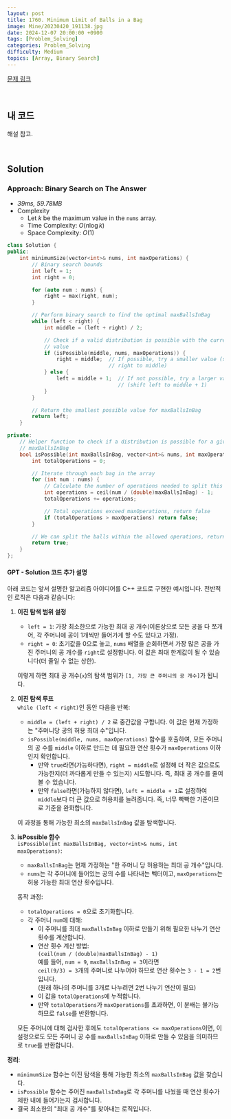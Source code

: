 ```yaml
---
layout: post
title: 1760. Minimum Limit of Balls in a Bag
image: Mine/20230420_191138.jpg
date: 2024-12-07 20:00:00 +0900
tags: [Problem_Solving]
categories: Problem_Solving
difficulty: Medium
topics: [Array, Binary Search]
---
```


[문제 링크](https://leetcode.com/problems/minimum-limit-of-balls-in-a-bag/description/?envType=daily-question&envId=2024-12-07)

<br/>

## 내 코드
해설 참고.

<br/>

## Solution

### Approach: Binary Search on The Answer
- *39ms, 59.78MB*
- Complexity
  - Let $k$ be the maximum value in the `nums` array.
  - Time Complexity: $O(n \log k)$
  - Space Complexity: $O(1)$ 

```cpp
class Solution {
public:
    int minimumSize(vector<int>& nums, int maxOperations) {
        // Binary search bounds
        int left = 1;
        int right = 0;

        for (auto num : nums) {
            right = max(right, num);
        }

        // Perform binary search to find the optimal maxBallsInBag
        while (left < right) {
            int middle = (left + right) / 2;

            // Check if a valid distribution is possible with the current middle
            // value
            if (isPossible(middle, nums, maxOperations)) {
                right = middle;  // If possible, try a smaller value (shift
                                 // right to middle)
            } else {
                left = middle + 1;  // If not possible, try a larger value
                                    // (shift left to middle + 1)
            }
        }

        // Return the smallest possible value for maxBallsInBag
        return left;
    }

private:
    // Helper function to check if a distribution is possible for a given
    // maxBallsInBag
    bool isPossible(int maxBallsInBag, vector<int>& nums, int maxOperations) {
        int totalOperations = 0;

        // Iterate through each bag in the array
        for (int num : nums) {
            // Calculate the number of operations needed to split this bag
            int operations = ceil(num / (double)maxBallsInBag) - 1;
            totalOperations += operations;

            // Total operations exceed maxOperations, return false
            if (totalOperations > maxOperations) return false;
        }

        // We can split the balls within the allowed operations, return true
        return true;
    }
};
```

#### GPT - Solution 코드 추가 설명
아래 코드는 앞서 설명한 알고리즘 아이디어를 C++ 코드로 구현한 예시입니다. 전반적인 로직은 다음과 같습니다:

1. **이진 탐색 범위 설정**  
   - `left = 1`: 가장 최소한으로 가능한 최대 공 개수(이론상으로 모든 공을 다 쪼개어, 각 주머니에 공이 1개씩만 들어가게 할 수도 있다고 가정).
   - `right = 0`: 초기값을 0으로 놓고, `nums` 배열을 순회하면서 가장 많은 공을 가진 주머니의 공 개수를 `right`로 설정합니다. 이 값은 최대 한계값이 될 수 있습니다(더 줄일 수 없는 상한).

   이렇게 하면 최대 공 개수(`x`)의 탐색 범위가 `[1, 가장 큰 주머니의 공 개수]`가 됩니다.

2. **이진 탐색 루프**  
   `while (left < right)`인 동안 다음을 반복:
   - `middle = (left + right) / 2` 로 중간값을 구합니다. 이 값은 현재 가정하는 "주머니당 공의 허용 최대 수"입니다.
   - `isPossible(middle, nums, maxOperations)` 함수를 호출하여, 모든 주머니의 공 수를 `middle` 이하로 만드는 데 필요한 연산 횟수가 `maxOperations` 이하인지 확인합니다.
     - 만약 `true`라면(가능하다면), `right = middle`로 설정해 더 작은 값으로도 가능한지(더 까다롭게 만들 수 있는지) 시도합니다. 즉, 최대 공 개수를 줄여볼 수 있습니다.
     - 만약 `false`라면(가능하지 않다면), `left = middle + 1`로 설정하여 `middle`보다 더 큰 값으로 허용치를 늘려줍니다. 즉, 너무 빡빡한 기준이므로 기준을 완화합니다.

   이 과정을 통해 가능한 최소의 `maxBallsInBag` 값을 탐색합니다.

3. **isPossible 함수**  
   `isPossible(int maxBallsInBag, vector<int>& nums, int maxOperations)`:
   - `maxBallsInBag`는 현재 가정하는 "한 주머니 당 허용하는 최대 공 개수"입니다.
   - `nums`는 각 주머니에 들어있는 공의 수를 나타내는 벡터이고, `maxOperations`는 허용 가능한 최대 연산 횟수입니다.

   동작 과정:
   - `totalOperations = 0`으로 초기화합니다.
   - 각 주머니 `num`에 대해:
     - 이 주머니를 최대 `maxBallsInBag` 이하로 만들기 위해 필요한 나누기 연산 횟수를 계산합니다.
     - 연산 횟수 계산 방법:  
       `(ceil(num / (double)maxBallsInBag) - 1)`  
       예를 들어, `num = 9`, `maxBallsInBag = 3`이라면  
       `ceil(9/3) = 3`개의 주머니로 나누어야 하므로 연산 횟수는 `3 - 1 = 2`번입니다.  
       (원래 하나의 주머니를 3개로 나누려면 2번 나누기 연산이 필요)
     - 이 값을 `totalOperations`에 누적합니다.
     - 만약 `totalOperations`가 `maxOperations`를 초과하면, 이 분배는 불가능하므로 `false`를 반환합니다.
   
   모든 주머니에 대해 검사한 후에도 `totalOperations <= maxOperations`이면, 이 설정으로도 모든 주머니 공 수를 `maxBallsInBag` 이하로 만들 수 있음을 의미하므로 `true`를 반환합니다.

**정리**:  
- `minimumSize` 함수는 이진 탐색을 통해 가능한 최소의 `maxBallsInBag` 값을 찾습니다.
- `isPossible` 함수는 주어진 `maxBallsInBag`로 각 주머니를 나눴을 때 연산 횟수가 제한 내에 들어가는지 검사합니다.
- 결국 최소한의 "최대 공 개수"를 찾아내는 로직입니다.

<br/>